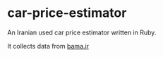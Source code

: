 # car-price-estimator

An Iranian used car price estimator written in Ruby.

It collects data from [bama.ir](https://bama.ir/car)